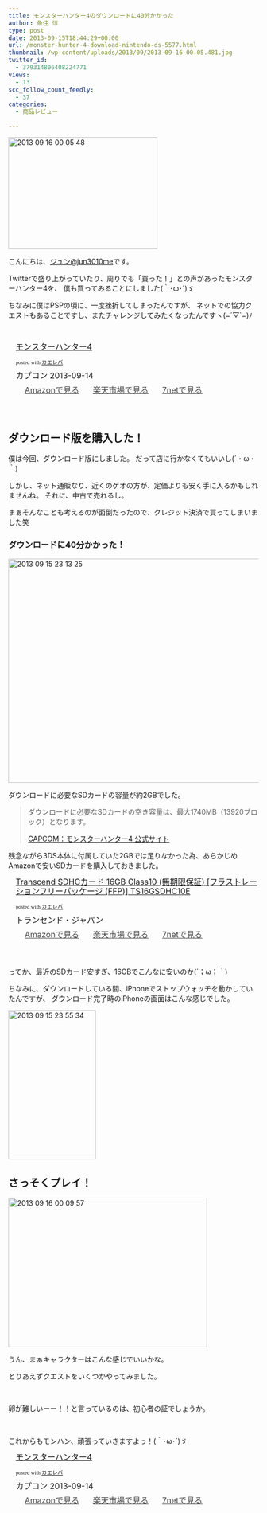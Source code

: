```yaml
---
title: モンスターハンター4のダウンロードに40分かかった
author: 魚住 惇
type: post
date: 2013-09-15T18:44:29+00:00
url: /monster-hunter-4-download-nintendo-ds-5577.html
thumbnail: /wp-content/uploads/2013/09/2013-09-16-00.05.481.jpg
twitter_id:
  - 379314806408224771
views:
  - 13
scc_follow_count_feedly:
  - 37
categories:
  - 商品レビュー

---
```

<img decoding="async" loading="lazy" title="2013-09-16 00.05.48.jpg" src="/wp-content/uploads/2013/09/2013-09-16-00.05.48.jpg" alt="2013 09 16 00 05 48" width="300" height="225" border="0" />

<!--more-->

こんにちは、[ジュン@jun3010me][1]です。

Twitterで盛り上がっていたり、周りでも「買った！」との声があったモンスターハンター4を、 僕も買ってみることにしました(｀･ω･´)ゞ

ちなみに僕はPSPの頃に、一度挫折してしまったんですが、 ネットでの協力クエストもあることですし、またチャレンジしてみたくなったんですヽ(=´▽\`=)ﾉ

 

<div class="kaerebalink-box" style="text-align: left; padding-bottom: 20px; font-size: medium; /zoom: 1; overflow: hidden;">
  <div class="kaerebalink-image" style="float: left; margin: 0 15px 10px 0;">
    <a href="http://www.amazon.co.jp/exec/obidos/ASIN/B005MNP140/jn050191-22/ref=nosim/" rel="nofollow" target="_blank"><img decoding="async" style="border: none;" src="http://ecx.images-amazon.com/images/I/51a1P3Yn03L._SL160_.jpg" alt="" /></a>
  </div>
  <div class="kaerebalink-info" style="line-height: 120%; /zoom: 1; overflow: hidden;">
    <div class="kaerebalink-name" style="margin-bottom: 10px; line-height: 120%;">
      <a href="http://www.amazon.co.jp/exec/obidos/ASIN/B005MNP140/jn050191-22/ref=nosim/" rel="nofollow" target="_blank">モンスターハンター4</a></p>
      <div class="kaerebalink-powered-date" style="font-size: 8pt; margin-top: 5px; font-family: verdana; line-height: 120%;">
        posted with <a href="http://kaereba.com" rel="nofollow" target="_blank">カエレバ</a>
      </div>
    </div>
    <div class="kaerebalink-detail" style="margin-bottom: 5px;">
      カプコン 2013-09-14
    </div>
    <div class="kaerebalink-link1" style="margin-top: 10px; opacity: .80; filter: alpha(opacity=80);">
      <div class="shoplinkamazon" style="display: inline; margin-right: 5px; background: url('http://img.yomereba.com/simple5.gif') 0 0 no-repeat; padding: 2px 0 2px 18px; white-space: nowrap;">
        <a title="アマゾン" href="http://www.amazon.co.jp/gp/search?keywords=%83%82%83%93%83X%83%5E%81%5B%83n%83%93%83%5E%81%5B&__mk_ja_JP=%83J%83%5E%83J%83i&tag=jn050191-22" rel="nofollow" target="_blank">Amazonで見る</a>
      </div>
      <div class="shoplinkrakuten" style="display: inline; margin-right: 5px; background: url('http://img.yomereba.com/simple5.gif') 0 0 no-repeat; padding: 2px 0 2px 18px; white-space: nowrap;">
        <a title="楽天市場" href="http://hb.afl.rakuten.co.jp/hgc/0b392da9.3aef67b4.0b392daa.d09d4b3c/?pc=http%3A%2F%2Fsearch.rakuten.co.jp%2Fsearch%2Fmall%2F%25E3%2583%25A2%25E3%2583%25B3%25E3%2582%25B9%25E3%2582%25BF%25E3%2583%25BC%25E3%2583%258F%25E3%2583%25B3%25E3%2582%25BF%25E3%2583%25BC%2F-%2Ff.1-p.1-s.1-sf.0-st.A-v.2%3Fx%3D0%26scid%3Daf_ich_link_urltxt%26m%3Dhttp%3A%2F%2Fm.rakuten.co.jp%2F" rel="nofollow" target="_blank">楽天市場で見る</a>
      </div>
      <div class="shoplinkseven" style="display: inline; margin-right: 5px; background: url('http://img.yomereba.com/simple5.gif') 0 0 no-repeat; padding: 2px 0 2px 18px; white-space: nowrap;">
        <a title="セブンネットショッピング" href="http://px.a8.net/svt/ejp?a8mat=25TN41+4Z7HV6+2N1Y+BW8O2&a8ejpredirect=http%3A%2F%2Fwww.7netshopping.jp%2Frelay%2Faffiliate%2FAnotherCompanyEntrance%2F%3FA8_PID%3Ds00000012319001%26VIEW_URL%3Dhttp%253A%252F%252Fwww.7netshopping.jp%252Fall%252Fsearch_result%252F-%252Fbprice%252Foff%252Fsort%252F0%252Fkword_in%252F%2525E3%252583%2525A2%2525E3%252583%2525B3%2525E3%252582%2525B9%2525E3%252582%2525BF%2525E3%252583%2525BC%2525E3%252583%25258F%2525E3%252583%2525B3%2525E3%252582%2525BF%2525E3%252583%2525BC%252FallGoods%252Fon%252Fsubmit.x%252F30%252Fdisp_result%252F1%252Fsubmit.y%252F9%252Fprvlg%252Foff%252Fnobuy%252Fon%252FsetProduct%252Foff%252Foop%252Fon%252Fctgy%252Fall%252FfromKeywordSearch%252Ftrue" rel="nofollow" target="_blank">7netで見る</a>
      </div>
    </div>
  </div>
  <div class="booklink-footer" style="clear: left;">
     
  </div>
</div>

## ダウンロード版を購入した！

僕は今回、ダウンロード版にしました。 だって店に行かなくてもいいし(´・ω・｀)

しかし、ネット通販なり、近くのゲオの方が、定価よりも安く手に入るかもしれませんね。 それに、中古で売れるし。

まぁそんなことも考えるのが面倒だったので、クレジット決済で買ってしまいました笑

### ダウンロードに40分かかった！

<img decoding="async" loading="lazy" title="2013-09-15 23.13.25.jpg" src="/wp-content/uploads/2013/09/2013-09-15-23.13.25.jpg" alt="2013 09 15 23 13 25" width="600" height="450" border="0" /> 

ダウンロードに必要なSDカードの容量が約2GBでした。

> ダウンロードに必要なSDカードの空き容量は、最大1740MB（13920ブロック）となります。
> 
> <p class="origin">
>   <a href="http://www1.capcom.co.jp/monsterhunter/4/" target="new">CAPCOM：モンスターハンター4 公式サイト</a>
> </p>

残念ながら3DS本体に付属していた2GBでは足りなかった為、あらかじめAmazonで安いSDカードを購入しておきました。

<div class="kaerebalink-box" style="text-align: left; padding-bottom: 20px; font-size: medium; /zoom: 1; overflow: hidden;">
  <div class="kaerebalink-image" style="float: left; margin: 0 15px 10px 0;">
    <a href="http://www.amazon.co.jp/exec/obidos/ASIN/B003VNKNEQ/jn050191-22/ref=nosim/" rel="nofollow" target="_blank"><img decoding="async" style="border: none;" src="http://ecx.images-amazon.com/images/I/41dHQ3k%2BnZL._SL160_.jpg" alt="" /></a>
  </div>
  <div class="kaerebalink-info" style="line-height: 120%; /zoom: 1; overflow: hidden;">
    <div class="kaerebalink-name" style="margin-bottom: 10px; line-height: 120%;">
      <a href="http://www.amazon.co.jp/exec/obidos/ASIN/B003VNKNEQ/jn050191-22/ref=nosim/" rel="nofollow" target="_blank">Transcend SDHCカード 16GB Class10 (無期限保証) [フラストレーションフリーパッケージ (FFP)] TS16GSDHC10E</a></p>
      <div class="kaerebalink-powered-date" style="font-size: 8pt; margin-top: 5px; font-family: verdana; line-height: 120%;">
        posted with <a href="http://kaereba.com" rel="nofollow" target="_blank">カエレバ</a>
      </div>
    </div>
    <div class="kaerebalink-detail" style="margin-bottom: 5px;">
      トランセンド・ジャパン
    </div>
    <div class="kaerebalink-link1" style="margin-top: 10px; opacity: .80; filter: alpha(opacity=80);">
      <div class="shoplinkamazon" style="display: inline; margin-right: 5px; background: url('http://img.yomereba.com/simple5.gif') 0 0 no-repeat; padding: 2px 0 2px 18px; white-space: nowrap;">
        <a title="アマゾン" href="http://www.amazon.co.jp/gp/search?keywords=Class10%20TS16GSDHC10E&__mk_ja_JP=%83J%83%5E%83J%83i&tag=jn050191-22" rel="nofollow" target="_blank">Amazonで見る</a>
      </div>
      <div class="shoplinkrakuten" style="display: inline; margin-right: 5px; background: url('http://img.yomereba.com/simple5.gif') 0 0 no-repeat; padding: 2px 0 2px 18px; white-space: nowrap;">
        <a title="楽天市場" href="http://hb.afl.rakuten.co.jp/hgc/0b392da9.3aef67b4.0b392daa.d09d4b3c/?pc=http%3A%2F%2Fsearch.rakuten.co.jp%2Fsearch%2Fmall%2FClass10%2520TS16GSDHC10E%2F-%2Ff.1-p.1-s.1-sf.0-st.A-v.2%3Fx%3D0%26scid%3Daf_ich_link_urltxt%26m%3Dhttp%3A%2F%2Fm.rakuten.co.jp%2F" rel="nofollow" target="_blank">楽天市場で見る</a>
      </div>
      <div class="shoplinkseven" style="display: inline; margin-right: 5px; background: url('http://img.yomereba.com/simple5.gif') 0 0 no-repeat; padding: 2px 0 2px 18px; white-space: nowrap;">
        <a title="セブンネットショッピング" href="http://px.a8.net/svt/ejp?a8mat=25TN41+4Z7HV6+2N1Y+BW8O2&a8ejpredirect=http%3A%2F%2Fwww.7netshopping.jp%2Frelay%2Faffiliate%2FAnotherCompanyEntrance%2F%3FA8_PID%3Ds00000012319001%26VIEW_URL%3Dhttp%253A%252F%252Fwww.7netshopping.jp%252Fall%252Fsearch_result%252F-%252Fbprice%252Foff%252Fsort%252F0%252Fkword_in%252FClass10%252520TS16GSDHC10E%252FallGoods%252Fon%252Fsubmit.x%252F30%252Fdisp_result%252F1%252Fsubmit.y%252F9%252Fprvlg%252Foff%252Fnobuy%252Fon%252FsetProduct%252Foff%252Foop%252Fon%252Fctgy%252Fall%252FfromKeywordSearch%252Ftrue" rel="nofollow" target="_blank">7netで見る</a>
      </div>
    </div>
  </div>
  <div class="booklink-footer" style="clear: left;">
     
  </div>
</div>

ってか、最近のSDカード安すぎ、16GBでこんなに安いのか(´；ω；｀)

ちなみに、ダウンロードしている間、iPhoneでストップウォッチを動かしていたんですが、 ダウンロード完了時のiPhoneの画面はこんな感じでした。

<img decoding="async" loading="lazy" title="2013-09-15_23.55.34.png" src="/wp-content/uploads/2013/09/2013-09-15_23.55.34.png" alt="2013 09 15 23 55 34" width="176" height="300" border="0" /> 

## さっそくプレイ！

<img decoding="async" loading="lazy" title="2013-09-16 00.09.57.jpg" src="/wp-content/uploads/2013/09/2013-09-16-00.09.57.jpg" alt="2013 09 16 00 09 57" width="400" height="300" border="0" /> 

うん、まぁキャラクターはこんな感じでいいかな。

とりあえずクエストをいくつかやってみました。

 

卵が難しいーー！！と言っているのは、初心者の証でしょうか。

 

これからもモンハン、頑張っていきますよっ！(｀･ω･´)ゞ

<div class="kaerebalink-box" style="text-align: left; padding-bottom: 20px; font-size: medium; /zoom: 1; overflow: hidden;">
  <div class="kaerebalink-image" style="float: left; margin: 0 15px 10px 0;">
    <a href="http://www.amazon.co.jp/exec/obidos/ASIN/B005MNP140/jn050191-22/ref=nosim/" rel="nofollow" target="_blank"><img decoding="async" style="border: none;" src="http://ecx.images-amazon.com/images/I/51a1P3Yn03L._SL160_.jpg" alt="" /></a>
  </div>
  <div class="kaerebalink-info" style="line-height: 120%; /zoom: 1; overflow: hidden;">
    <div class="kaerebalink-name" style="margin-bottom: 10px; line-height: 120%;">
      <a href="http://www.amazon.co.jp/exec/obidos/ASIN/B005MNP140/jn050191-22/ref=nosim/" rel="nofollow" target="_blank">モンスターハンター4</a></p>
      <div class="kaerebalink-powered-date" style="font-size: 8pt; margin-top: 5px; font-family: verdana; line-height: 120%;">
        posted with <a href="http://kaereba.com" rel="nofollow" target="_blank">カエレバ</a>
      </div>
    </div>
    <div class="kaerebalink-detail" style="margin-bottom: 5px;">
      カプコン 2013-09-14
    </div>
    <div class="kaerebalink-link1" style="margin-top: 10px; opacity: .80; filter: alpha(opacity=80);">
      <div class="shoplinkamazon" style="display: inline; margin-right: 5px; background: url('http://img.yomereba.com/simple5.gif') 0 0 no-repeat; padding: 2px 0 2px 18px; white-space: nowrap;">
        <a title="アマゾン" href="http://www.amazon.co.jp/gp/search?keywords=%83%82%83%93%83X%83%5E%81%5B%83n%83%93%83%5E%81%5B&__mk_ja_JP=%83J%83%5E%83J%83i&tag=jn050191-22" rel="nofollow" target="_blank">Amazonで見る</a>
      </div>
      <div class="shoplinkrakuten" style="display: inline; margin-right: 5px; background: url('http://img.yomereba.com/simple5.gif') 0 0 no-repeat; padding: 2px 0 2px 18px; white-space: nowrap;">
        <a title="楽天市場" href="http://hb.afl.rakuten.co.jp/hgc/0b392da9.3aef67b4.0b392daa.d09d4b3c/?pc=http%3A%2F%2Fsearch.rakuten.co.jp%2Fsearch%2Fmall%2F%25E3%2583%25A2%25E3%2583%25B3%25E3%2582%25B9%25E3%2582%25BF%25E3%2583%25BC%25E3%2583%258F%25E3%2583%25B3%25E3%2582%25BF%25E3%2583%25BC%2F-%2Ff.1-p.1-s.1-sf.0-st.A-v.2%3Fx%3D0%26scid%3Daf_ich_link_urltxt%26m%3Dhttp%3A%2F%2Fm.rakuten.co.jp%2F" rel="nofollow" target="_blank">楽天市場で見る</a>
      </div>
      <div class="shoplinkseven" style="display: inline; margin-right: 5px; background: url('http://img.yomereba.com/simple5.gif') 0 0 no-repeat; padding: 2px 0 2px 18px; white-space: nowrap;">
        <a title="セブンネットショッピング" href="http://px.a8.net/svt/ejp?a8mat=25TN41+4Z7HV6+2N1Y+BW8O2&a8ejpredirect=http%3A%2F%2Fwww.7netshopping.jp%2Frelay%2Faffiliate%2FAnotherCompanyEntrance%2F%3FA8_PID%3Ds00000012319001%26VIEW_URL%3Dhttp%253A%252F%252Fwww.7netshopping.jp%252Fall%252Fsearch_result%252F-%252Fbprice%252Foff%252Fsort%252F0%252Fkword_in%252F%2525E3%252583%2525A2%2525E3%252583%2525B3%2525E3%252582%2525B9%2525E3%252582%2525BF%2525E3%252583%2525BC%2525E3%252583%25258F%2525E3%252583%2525B3%2525E3%252582%2525BF%2525E3%252583%2525BC%252FallGoods%252Fon%252Fsubmit.x%252F30%252Fdisp_result%252F1%252Fsubmit.y%252F9%252Fprvlg%252Foff%252Fnobuy%252Fon%252FsetProduct%252Foff%252Foop%252Fon%252Fctgy%252Fall%252FfromKeywordSearch%252Ftrue" rel="nofollow" target="_blank">7netで見る</a>
      </div>
    </div>
  </div>
  <div class="booklink-footer" style="clear: left;">
     
  </div>
</div>

 [1]: https://twitter.com/jun3010me